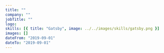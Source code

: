 ```yaml
---
title: ""
company: ""
jobTitle: ""
logo:
skills: [{ title: "Gatsby", image: ../../images/skills/gatsby.png }]
images: []
dateFrom: "2019-09-01"
dateTo: "2019-09-01"
---
```

